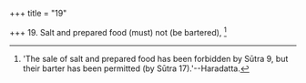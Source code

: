 +++
title = "19"

+++
19. Salt and prepared food (must) not (be bartered), [^14] 


[^14]:  'The sale of salt and prepared food has been forbidden by Sūtra 9, but their barter has been permitted (by Sūtra 17).'--Haradatta.
